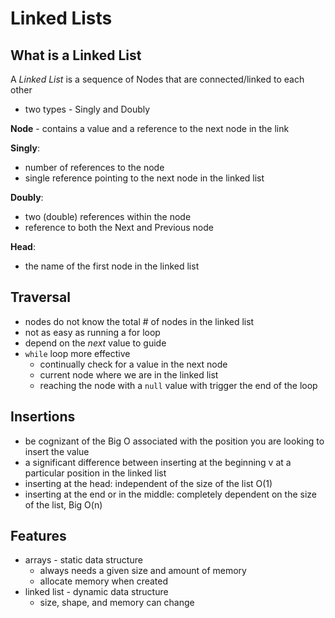 # Linked Lists

## What is a Linked List

A _Linked List_ is a sequence of Nodes that are connected/linked to each other

- two types - Singly and Doubly

**Node** - contains a value and a reference to the next node in the link

**Singly**:

- number of references to the node
- single reference pointing to the next node in the linked list

**Doubly**:

- two (double) references within the node
- reference to both the Next and Previous node

**Head**:

- the name of the first node in the linked list

## Traversal

- nodes do not know the total # of nodes in the linked list
- not as easy as running a for loop
- depend on the _next_ value to guide
- `while` loop more effective
  - continually check for a value in the next node
  - current node where we are in the linked list
  - reaching the node with a `null` value with trigger the end of the loop

## Insertions

- be cognizant of the Big O associated with the position you are looking to insert the value
- a significant difference between inserting at the beginning v at a particular position in the linked list
- inserting at the head: independent of the size of the list O(1)
- inserting at the end or in the middle: completely dependent on the size of the list, Big O(n)

## Features

- arrays - static data structure
  - always needs a given size and amount of memory
  - allocate memory when created
- linked list - dynamic data structure
  - size, shape, and memory can change
